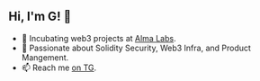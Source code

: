 ## Hi, I'm G! 👋

- 🔭 Incubating web3 projects at [Alma Labs](https://almalabs.io).
- 💬 Passionate about Solidity Security, Web3 Infra, and Product Mangement.
- 📫 Reach me [on TG](https://t.me/larrettgee).
